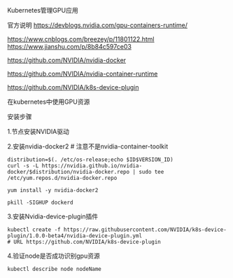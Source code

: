 Kubernetes管理GPU应用

官方说明
https://devblogs.nvidia.com/gpu-containers-runtime/

https://www.cnblogs.com/breezey/p/11801122.html  
https://www.jianshu.com/p/8b84c597ce03



https://github.com/NVIDIA/nvidia-docker

https://github.com/NVIDIA/nvidia-container-runtime

https://github.com/NVIDIA/k8s-device-plugin

在kubernetes中使用GPU资源

安装步骤

1.节点安装NVIDIA驱动

2.安装nvidia-docker2 # 注意不是nvidia-container-toolkit
```
distribution=$(. /etc/os-release;echo $ID$VERSION_ID)
curl -s -L https://nvidia.github.io/nvidia-docker/$distribution/nvidia-docker.repo | sudo tee /etc/yum.repos.d/nvidia-docker.repo

yum install -y nvidia-docker2

pkill -SIGHUP dockerd
```


3.安装Nvidia-device-plugin插件
```
kubectl create -f https://raw.githubusercontent.com/NVIDIA/k8s-device-plugin/1.0.0-beta4/nvidia-device-plugin.yml
# URL https://github.com/NVIDIA/k8s-device-plugin
```
4.验证node是否成功识别gpu资源
```
kubectl describe node nodeName
```
